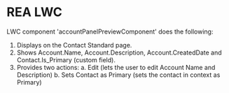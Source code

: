 # REA LWC

LWC component 'accountPanelPreviewComponent' does the following:
1. Displays on the Contact Standard page.
2. Shows Account.Name, Account.Description, Account.CreatedDate and Contact.Is_Primary (custom field).
3. Provides two actions:
    a. Edit (lets the user to edit Account Name and Description)
    b. Sets Contact as Primary (sets the contact in context as Primary)
    

